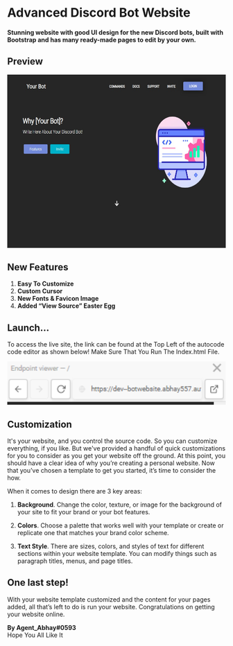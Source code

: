 # Advanced Discord Bot Website

<h4>Stunning website with good UI design for the new Discord bots,
built with Bootstrap and has many ready-made pages to edit by your own.</h4>

## Preview

<img src="/readme/gallery/3.jpg" style="height: 400px;">

## New Features

1. **Easy To Customize**
2. **Custom Cursor**
3. **New Fonts & Favicon Image**
4. **Added “View Source” Easter Egg**

## Launch...
To access the live site, the link can be found at the Top Left  of the autocode code editor as shown below! Make Sure That You Run The Index.html File.

<img src="/readme/gallery/7.PNG" style="height: 100px;">

## Customization
It's your website, and you control the source code. So you can customize everything,
if you like. But we've provided a handful of quick customizations for you to consider
as you get your website off the ground.
At this point, you should have a clear idea of why you’re creating a personal website.
Now that you’ve chosen a template to get you started, it’s time to consider the how.
<p>When it comes to design there are 3 key areas:</p>

1. **Background**. Change the color, texture,
or image for the background of your site to fit your brand
or your bot features.

2. **Colors**. Choose a palette that works well with your 
template or create or replicate one that matches your brand color scheme.

3. **Text Style**. There are sizes, colors, and styles of text for different sections within your website template.
You can modify things such as paragraph titles, menus, and page titles.

## One last step!
With your website template customized and the content for your pages added,
all that’s left to do is run your website.
Congratulations on getting your website online.

**By Agent_Abhay#0593** <br>Hope You All Like It<br>
